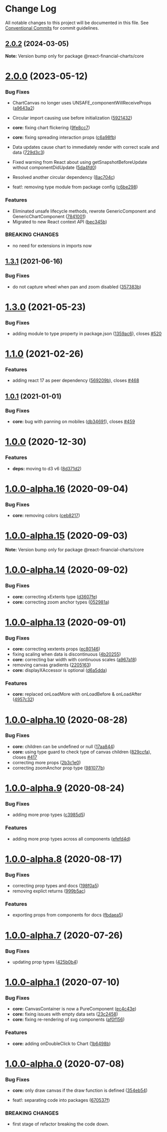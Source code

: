 # Change Log

All notable changes to this project will be documented in this file.
See [Conventional Commits](https://conventionalcommits.org) for commit guidelines.

## [2.0.2](https://github.com/reactivemarkets/react-financial-charts/compare/v1.0.0...v2.0.2) (2024-03-05)

**Note:** Version bump only for package @react-financial-charts/core

# [2.0.0](https://github.com/reactivemarkets/react-financial-charts/compare/v1.3.2...v2.0.0) (2023-05-12)

### Bug Fixes

-   ChartCanvas no longer uses UNSAFE_componentWillReceiveProps ([a9643a2](https://github.com/reactivemarkets/react-financial-charts/commit/a9643a2441d5d59a9587ef7f489613df6b0907fd))
-   Circular import causing use before initialization ([5921432](https://github.com/reactivemarkets/react-financial-charts/commit/592143285d23b1b0f8f82157ea86e76f296ec73f))
-   **core:** fixing chart flickering ([9fe8cc7](https://github.com/reactivemarkets/react-financial-charts/commit/9fe8cc7ec212949db46f14664e6ebe1272aa752d))
-   **core:** fixing spreading interaction props ([c6a98fb](https://github.com/reactivemarkets/react-financial-charts/commit/c6a98fbed9f3c08a6f912440b056b95e72596ef0))
-   Data updates cause chart to immediately render with correct scale and data ([729d3c3](https://github.com/reactivemarkets/react-financial-charts/commit/729d3c3ddbec63c18b8f6f56a780cc51a31c9b01))
-   Fixed warning from React about using getSnapshotBeforeUpdate without componentDidUpdate ([5da4fd0](https://github.com/reactivemarkets/react-financial-charts/commit/5da4fd0430a916233d3e561f05f99c70266dcfac))
-   Resolved another circular dependency ([8ac704c](https://github.com/reactivemarkets/react-financial-charts/commit/8ac704c8a557413933513a2b69ff608990f168ff))

-   feat!: removing type module from package config ([c6be298](https://github.com/reactivemarkets/react-financial-charts/commit/c6be298ef6e556a30644fdcad4faaf3b77a25599))

### Features

-   Eliminated unsafe lifecycle methods, rewrote GenericComponent and GenericChartComponent ([7841001](https://github.com/reactivemarkets/react-financial-charts/commit/7841001b3c88df621361f638411f359af9cbab92))
-   Migrated to new React context API ([bec345b](https://github.com/reactivemarkets/react-financial-charts/commit/bec345b62153ecdf5c01380a8e29ad7398daaafd))

### BREAKING CHANGES

-   no need for extensions in imports now

## [1.3.1](https://github.com/reactivemarkets/react-financial-charts/compare/v1.3.0...v1.3.1) (2021-06-16)

### Bug Fixes

-   do not capture wheel when pan and zoom disabled ([357383b](https://github.com/reactivemarkets/react-financial-charts/commit/357383bbb823122806f6d7ec398bd885365bd908))

# [1.3.0](https://github.com/reactivemarkets/react-financial-charts/compare/v1.2.2...v1.3.0) (2021-05-23)

### Bug Fixes

-   adding module to type property in package.json ([1359ac6](https://github.com/reactivemarkets/react-financial-charts/commit/1359ac6e93d9638792c7bb478bba5fe1e5484a82)), closes [#520](https://github.com/reactivemarkets/react-financial-charts/issues/520)

# [1.1.0](https://github.com/reactivemarkets/react-financial-charts/compare/v1.0.1...v1.1.0) (2021-02-26)

### Features

-   adding react 17 as peer dependency ([569209b](https://github.com/reactivemarkets/react-financial-charts/commit/569209b6eb00f3c93eae1b5a9e4f014c055c93c7)), closes [#468](https://github.com/reactivemarkets/react-financial-charts/issues/468)

## [1.0.1](https://github.com/reactivemarkets/react-financial-charts/compare/v1.0.0...v1.0.1) (2021-01-01)

### Bug Fixes

-   **core:** bug with panning on mobiles ([db34691](https://github.com/reactivemarkets/react-financial-charts/commit/db34691d2bf8eb00277d6653034b3541bc75940d)), closes [#459](https://github.com/reactivemarkets/react-financial-charts/issues/459)

# [1.0.0](https://github.com/reactivemarkets/react-financial-charts/compare/v1.0.0-alpha.16...v1.0.0) (2020-12-30)

### Features

-   **deps:** moving to d3 v6 ([8d371d2](https://github.com/reactivemarkets/react-financial-charts/commit/8d371d240bc7ac3db3e2f0037b3c0807e05b4749))

# [1.0.0-alpha.16](https://github.com/reactivemarkets/react-financial-charts/compare/v1.0.0-alpha.15...v1.0.0-alpha.16) (2020-09-04)

### Bug Fixes

-   **core:** removing colors ([ceb8217](https://github.com/reactivemarkets/react-financial-charts/commit/ceb8217e9c8795787565c3baa1cedc3e693dfb4c))

# [1.0.0-alpha.15](https://github.com/reactivemarkets/react-financial-charts/compare/v1.0.0-alpha.14...v1.0.0-alpha.15) (2020-09-03)

**Note:** Version bump only for package @react-financial-charts/core

# [1.0.0-alpha.14](https://github.com/reactivemarkets/react-financial-charts/compare/v1.0.0-alpha.13...v1.0.0-alpha.14) (2020-09-02)

### Bug Fixes

-   **core:** correcting xExtents type ([d3607fe](https://github.com/reactivemarkets/react-financial-charts/commit/d3607fedccda783badd2214b9d2ec27fa2faca31))
-   **core:** correcting zoom anchor types ([052981a](https://github.com/reactivemarkets/react-financial-charts/commit/052981a9d7462c7c2e9bba4ae9486f1a1db14553))

# [1.0.0-alpha.13](https://github.com/reactivemarkets/react-financial-charts/compare/v1.0.0-alpha.12...v1.0.0-alpha.13) (2020-09-01)

### Bug Fixes

-   **core:** correcting xextents props ([ec80146](https://github.com/reactivemarkets/react-financial-charts/commit/ec80146bb171c21fd0daa41ac620b8081d6e6266))
-   fixing scaling when data is discontinuous ([4b20255](https://github.com/reactivemarkets/react-financial-charts/commit/4b20255d05b4590c2a5fc196bf505c95a63431f0))
-   **core:** correcting bar width with continuous scales ([a967a18](https://github.com/reactivemarkets/react-financial-charts/commit/a967a18347be6b8ad11d50da579911c9bd2f97ee))
-   removing canvas gradients ([2205163](https://github.com/reactivemarkets/react-financial-charts/commit/220516356300c6c1c8528de3ca43e7ddaf8e5e66))
-   **core:** displayXAccessor is optional ([d6a5dda](https://github.com/reactivemarkets/react-financial-charts/commit/d6a5dda949c5178a8213cabda23d1178d4ea155a))

### Features

-   **core:** replaced onLoadMore with onLoadBefore & onLoadAfter ([4957c32](https://github.com/reactivemarkets/react-financial-charts/commit/4957c32314db84131d3b34a8759dcc9ab28770c1))

# [1.0.0-alpha.10](https://github.com/reactivemarkets/react-financial-charts/compare/v1.0.0-alpha.9...v1.0.0-alpha.10) (2020-08-28)

### Bug Fixes

-   **core:** children can be undefined or null ([17aa844](https://github.com/reactivemarkets/react-financial-charts/commit/17aa844d19d87caf8b763cb07d3ea6ddc7c05d9c))
-   **core:** using type guard to check type of canvas children ([829ccfa](https://github.com/reactivemarkets/react-financial-charts/commit/829ccfacd11da678a5920c37309fc991130b19ea)), closes [#417](https://github.com/reactivemarkets/react-financial-charts/issues/417)
-   correcting more props ([2b3c1e0](https://github.com/reactivemarkets/react-financial-charts/commit/2b3c1e093b12131b7a4bc1ed12fd8ea4c541ac4b))
-   correcting zoomAnchor prop type ([981077b](https://github.com/reactivemarkets/react-financial-charts/commit/981077b1e6e08b7c22d75842c7df90e82711e038))

# [1.0.0-alpha.9](https://github.com/reactivemarkets/react-financial-charts/compare/v1.0.0-alpha.8...v1.0.0-alpha.9) (2020-08-24)

### Bug Fixes

-   adding more prop types ([c3985d5](https://github.com/reactivemarkets/react-financial-charts/commit/c3985d5ee96fcbd5ad5a922df595d31930d0cee5))

### Features

-   adding more prop types across all components ([efefd4d](https://github.com/reactivemarkets/react-financial-charts/commit/efefd4dc3000ffe5ad5e63380ab324ab1e232a67))

# [1.0.0-alpha.8](https://github.com/reactivemarkets/react-financial-charts/compare/v1.0.0-alpha.7...v1.0.0-alpha.8) (2020-08-17)

### Bug Fixes

-   correcting prop types and docs ([198f0a5](https://github.com/reactivemarkets/react-financial-charts/commit/198f0a54dae54075383c25dca67ff48d5e5a1b2a))
-   removing explict returns ([999b5ac](https://github.com/reactivemarkets/react-financial-charts/commit/999b5acb8d1669406e3d8be813d831e20151c87f))

### Features

-   exporting props from components for docs ([fbdaea5](https://github.com/reactivemarkets/react-financial-charts/commit/fbdaea506730b091f4f8f6da52fc030b44d1a6e1))

# [1.0.0-alpha.7](https://github.com/reactivemarkets/react-financial-charts/compare/v1.0.0-alpha.6...v1.0.0-alpha.7) (2020-07-26)

### Bug Fixes

-   updating prop types ([425b0b4](https://github.com/reactivemarkets/react-financial-charts/commit/425b0b459de229770e7608aff4f397b9bb00de5e))

# [1.0.0-alpha.1](https://github.com/reactivemarkets/react-financial-charts/compare/v1.0.0-alpha.0...v1.0.0-alpha.1) (2020-07-10)

### Bug Fixes

-   **core:** CanvasContainer is now a PureComponent ([ec4c43e](https://github.com/reactivemarkets/react-financial-charts/commit/ec4c43e2a15dbf50d60d9547633c4dab44398fe5))
-   **core:** fixing issues with empty data sets ([23c2458](https://github.com/reactivemarkets/react-financial-charts/commit/23c2458bfe55e97eef96f80030fe32b9cf5ac1e1))
-   **core:** fixing re-rendering of svg components ([af0f156](https://github.com/reactivemarkets/react-financial-charts/commit/af0f156c66cd302ec8a45ff6c49e4121385b3ca9))

### Features

-   **core:** adding onDoubleClick to Chart ([1b6498b](https://github.com/reactivemarkets/react-financial-charts/commit/1b6498b2fba108d930004ddbaaea6573692a1fb4))

# [1.0.0-alpha.0](https://github.com/reactivemarkets/react-financial-charts/compare/v0.5.1...v1.0.0-alpha.0) (2020-07-08)

### Bug Fixes

-   **core:** only draw canvas if the draw function is defined ([354eb54](https://github.com/reactivemarkets/react-financial-charts/commit/354eb5448b8b09dfea1d4515829af4172da9dcc0))

-   feat!: separating code into packages ([670537f](https://github.com/reactivemarkets/react-financial-charts/commit/670537fa280dddfbe921639a8e22a7c11d14e5f3))

### BREAKING CHANGES

-   first stage of refactor breaking the code down.
